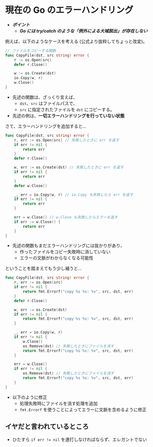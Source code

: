 # 現在の Go のエラーハンドリング

- **_ポイント_**
  - **_Go には try/catch のような「例外による大域脱出」が存在しない_**

例えば、以下のようなケースを考える (公式より抜粋してちょっと改変)。

```go
// ファイルをコピーする関数
func CopyFile(dst, src string) error {
	r := os.Open(src)
	defer r.Close()

	w := os.Create(dst)
	io.Copy(w, r)
	w.Close()
}
```

- 先述の関数は、ざっくり言えば、
  - `dst`、`src` はファイルパスで、
  - `src` に指定されたファイルを `dst` にコピーする。
- 先述の例は、**一切エラーハンドリングを行っていない状態**

さて、エラーハンドリングを追加すると…

```go
func CopyFile(dst, src string) error {
	r, err := os.Open(src) // 失敗したときに err を返す
	if err != nil {
		return err
	}
	defer r.Close()

	w, err := os.Create(dst) // 失敗したときに err を返す
	if err != nil {
		return err
	}
	defer w.Close()

	_, err = io.Copy(w, r) // io.Copy も失敗したら err を返す
	if err != nil {
		return err
	}

	err = w.Close() // w.Close も失敗したらエラーを返す
	if err := w.Close() {
		return err
	}
}
```

- 先述の関数もまだエラーハンドリングには抜かりがあり、
  - 作ったファイルをコピー失敗時に消していない
  - エラーの文脈がわからなくなる可能性

ということを踏まえてもう少し補うと…

```go
func CopyFile(dst, src string) error {
	r, err := os.Open(src)
	if err != nil {
		return fmt.Errorf("copy %s %s: %v", src, dst, err)
	}
	defer r.Close()

	w, err := os.Create(dst)
	if err != nil {
		return fmt.Errorf("copy %s %s: %v", src, dst, err)
	}

	_, err = io.Copy(w, r)
	if err != nil {
		w.Close()
		os.Remove(dst) // 失敗したときにファイルを消す
		return fmt.Errorf("copy %s %s: %v", src, dst, err)
	}

	err = w.Close()
	if err != nil {
		os.Remove(dst) // 失敗したときにファイルを消す
		return fmt.Errorf("copy %s %s: %v", src, dst, err)
	}
}
```

- 以下のように修正
  - 処理失敗時にファイルを消す処理を追加
  - `fmt.Errorf` を使うことによってエラーに文脈を含めるように修正

## イヤだと言われているところ

- ひたすら `if err != nil` を連打しなければならず、エレガントでない
